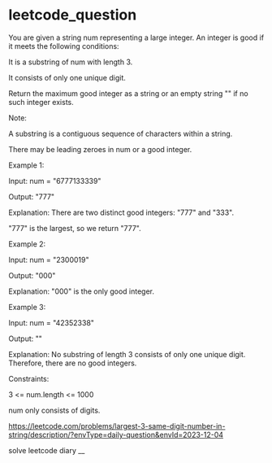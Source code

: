 # leetcode_question



You are given a string num representing a large integer. An integer is good if it meets the following conditions:

It is a substring of num with length 3.

It consists of only one unique digit.

Return the maximum good integer as a string or an empty string "" if no such integer exists.



Note:

A substring is a contiguous sequence of characters within a string.

There may be leading zeroes in num or a good integer.

 

Example 1:

Input: num = "6777133339"

Output: "777"

Explanation: There are two distinct good integers: "777" and "333".

"777" is the largest, so we return "777".


Example 2:

Input: num = "2300019"

Output: "000"

Explanation: "000" is the only good integer.


Example 3:

Input: num = "42352338"

Output: ""

Explanation: No substring of length 3 consists of only one unique digit. Therefore, there are no good integers.

 

Constraints:


3 <= num.length <= 1000


num only consists of digits.


https://leetcode.com/problems/largest-3-same-digit-number-in-string/description/?envType=daily-question&envId=2023-12-04

solve leetcode diary
__
